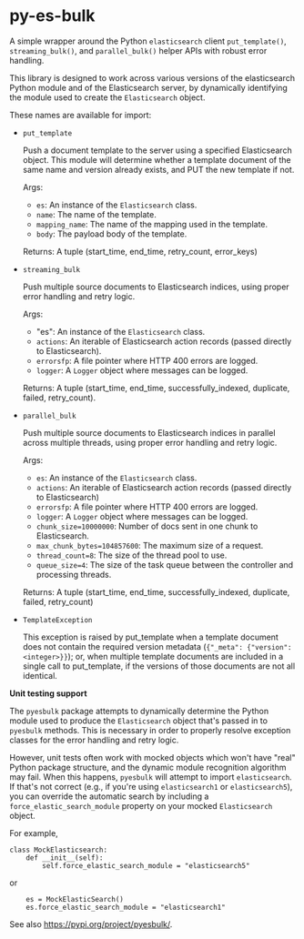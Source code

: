 # py-es-bulk
A simple wrapper around the Python `elasticsearch` client `put_template()`, `streaming_bulk()`, and `parallel_bulk()` helper APIs with robust error handling.

This library is designed to work across various versions of the
elasticsearch Python module and of the Elasticsearch server, by
dynamically identifying the module used to create the `Elasticsearch` object.

These names are available for import:

* `put_template`

    Push a document template to the server using a specified
    Elasticsearch object. This module will determine whether
    a template document of the same name and version already
    exists, and PUT the new template if not.

    Args:
    - `es`: An instance of the `Elasticsearch` class.
    - `name`: The name of the template.
    - `mapping_name`: The name of the mapping used in the template.
    - `body`: The payload body of the template.

    Returns: A tuple (start_time, end_time, retry_count, error_keys)

* `streaming_bulk`

    Push multiple source documents to Elasticsearch indices,
    using proper error handling and retry logic.

    Args:
    - "es": An instance of the `Elasticsearch` class.
    - `actions`: An iterable of Elasticsearch action records (passed directly to Elasticsearch).
    - `errorsfp`: A file pointer where HTTP 400 errors are logged.
    - `logger`: A `Logger` object where messages can be logged.

    Returns: A tuple (start_time, end_time, successfully_indexed, duplicate, failed, retry_count).


* `parallel_bulk`

    Push multiple source documents to Elasticsearch indices
    in parallel across multiple threads, using proper error
    handling and retry logic.

    Args:
    - `es`: An instance of the `Elasticsearch` class.
    - `actions`: An iterable of Elasticsearch action records
    (passed directly to Elasticsearch)
    - `errorsfp`: A file pointer where HTTP 400 errors are logged.
    - `logger`: A `Logger` object where messages can be logged.
    - `chunk_size=10000000`: Number of docs sent in one chunk to Elasticsearch.
    - `max_chunk_bytes=104857600`: The maximum size of a request.
    - `thread_count=8`: The size of the thread pool to use.
    - `queue_size=4`: The size of the task queue between the controller and processing threads.

    Returns: A tuple (start_time, end_time, successfully_indexed, duplicate, failed, retry_count)

* `TemplateException`

    This exception is raised by put_template when a
    template document does not contain the required version
    metadata (`{"_meta": {"version": <integer>}}`); or, when
    multiple template documents are included in a single call
    to put_template, if the versions of those documents are
    not all identical.

__Unit testing support__

The `pyesbulk` package attempts to dynamically determine the
Python module used to produce the `Elasticsearch` object that's passed in to `pyesbulk` methods. This is necessary in order to properly resolve exception classes for the error handling and retry logic.

However, unit tests often work with mocked objects which
won't have "real" Python package structure, and the dynamic
module recognition algorithm may fail. When this happens,
`pyesbulk` will attempt to import `elasticsearch`. If that's not correct (e.g., if you're using `elasticsearch1`
or `elasticsearch5`), you can override the automatic search
by including a `force_elastic_search_module` property on
your mocked `Elasticsearch` object.

For example,

```
class MockElasticsearch:
    def __init__(self):
        self.force_elastic_search_module = "elasticsearch5"
```

or

```
    es = MockElasticSearch()
    es.force_elastic_search_module = "elasticsearch1"
```


See also https://pypi.org/project/pyesbulk/.
